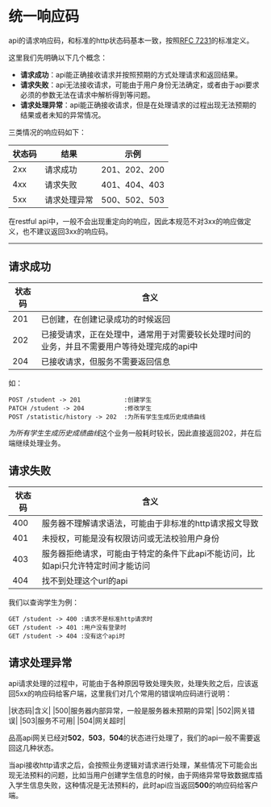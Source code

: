 # 统一响应码 

api的请求响应码，和标准的http状态码基本一致，按照[RFC 7231](https://tools.ietf.org/html/rfc7231#page-47)的标准定义。

这里我们先明确以下几个概念：

* **请求成功**：api能正确接收请求并按照预期的方式处理请求和返回结果。
* **请求失败**：api无法接收请求，可能由于用户身份无法确定，或者由于api要求必须的参数无法在请求中解析得到等问题。
* **请求处理异常**：api能正确接收请求，但是在处理请求的过程出现无法预期的结果或者未知的异常情况。

三类情况的响应码如下：

|状态码|结果|示例|
|----|----|----|
|2xx|请求成功|201、202、200|
|4xx|请求失败|401、404、403|
|5xx|请求处理异常|500、502、503|

在restful api中，一般不会出现重定向的响应，因此本规范不对3xx的响应做定义，也不建议返回3xx的响应码。

---

## 请求成功

|状态码|含义|
|----|----|
|201|已创建，在创建记录成功的时候返回|
|202|已接受请求，正在处理中，通常用于对需要较长处理时间的业务，并且不需要用户等待处理完成的api中|
|204|已接收请求，但服务不需要返回信息|

如：

```
POST /student -> 201            :创建学生
PATCH /student -> 204           :修改学生 
POST /statistic/history -> 202  :为所有学生生成历史成绩曲线
```

*为所有学生生成历史成绩曲线*这个业务一般耗时较长，因此直接返回202，并在后端继续处理业务。

## 请求失败

|状态码|含义|
|----|----|
|400|服务器不理解请求语法，可能由于非标准的http请求报文导致|
|401|未授权，可能是没有权限访问或无法校验用户身份|
|403|服务器拒绝请求，可能由于特定的条件下此api不能访问，比如api只允许特定时间才能访问|
|404|找不到处理这个url的api|

我们以查询学生为例：

```
GET /student -> 400 :请求不是标准http请求时
GET /student -> 401 :用户没有登录时
GET /student -> 404 :没有这个api时
```

## 请求处理异常

api请求处理的过程中，可能由于各种原因导致处理失败，处理失败之后，应该返回5xx的响应码给客户端，这里我们对几个常用的错误响应码进行说明：

|状态码|含义|
|500|服务器内部异常，一般是服务器未预期的异常|
|502|网关错误|
|503|服务不可用|
|504|网关超时|

品高api网关已经对**502**，**503**，**504**的状态进行处理了，我们的api一般不需要返回这几种状态。

当api接收http请求之后，会按照业务逻辑对请求进行处理，某些情况下可能会出现无法预料的问题，比如当用户创建学生信息的时候，由于网络异常导致数据库插入学生信息失败，这种情况是无法预料的，此时api应当返回**500**的响应码给客户端。